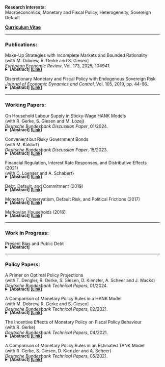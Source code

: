 <b>Research Interests:</b> 
<br>Macroeconomics, Monetary and Fiscal Policy, Heterogeneity, Sovereign Default

<b><a href="/files/cv.pdf" target="_blank">Curriculum Vitae</a></b>

----

<h3> Publications:</h3>

   Make-Up Strategies with Incomplete Markets and Bounded Rationality
  <br>(with M. Dobrew, R. Gerke and S. Giesen)
  <br><i>European Economic Review</i>, Vol. 173, 2025, 104941.
  <p style="  margin-bottom: -20px;">
  <details>
  <summary><b><font size="-1">[Abstract]</font></b> <b><font size="-1"><a href="https://doi.org/10.1016/j.euroecorev.2024.104941" target="_blank">[Link]</a></font></b></summary>
  
  <table>
    <tbody>
      <tr>
        <td style="text-align: left">We study the impact of market incompleteness and bounded rationality on the effectiveness of make-up strategies. Using a heterogeneous-agent New Keynesian model with reflective expectations, we show that make-up strategies can mitigate the negative consequences of an occasionally-binding effective lower bound. However, the benefits are small when cognitive ability is in line with micro-evidence. These findings are independent of market (in)completeness, emphasising the importance of rational expectations. While market incompleteness and bounded rationality complement each other in attenuating the effects of forward guidance, we do not observe such a complementarity for the effectiveness of make-up strategies.</td>
      </tr>
    </tbody>
  </table>

 </details>
 <p></p>
 </p>

   Discretionary Monetary and Fiscal Policy with Endogenous Sovereign Risk
  <br><i>Journal of Economic Dynamics and Control</i>, Vol. 105, 2019, pp. 44-66.
  <p style="  margin-bottom: -20px;">
  <details>
  <summary><b><font size="-1">[Abstract]</font></b> <b><font size="-1"><a href="https://doi.org/10.1016/j.jedc.2019.05.010" target="_blank">[Link]</a></font></b></summary>
  
  <table>
    <tbody>
      <tr>
        <td style="text-align: left">How does the presence of sovereign risk affect the conduct of public policy? To answer this question, this paper studies optimal monetary and fiscal policy without commitment for a model economy with nominal public debt and strategic sovereign default. Compared to an economy without the possibility of default, economies with sovereign risk experience more volatile interest rates, which impedes the government’s ability to smooth tax rates across states. Risk of default also limits public debt accumulation, reducing the government’s incentive to use surprise inflation on average. When calibrated to the United States, the model predicts that a counterfactual increase in the average annual default probability from 0 to 1% lowers average inflation by 33%, raises the standard deviation of inflation by 18% and increases the standard deviation of the labor income tax by 73%. The transmission of exogenous shocks to real aggregate quantities is however almost unaffected by the possibility of default. For example, the presence of sovereign risk would increase the standard deviation of log real GDP by less than 1% in the experiment above. Similarly, the welfare consequences of sovereign risk are found to be of negligible size as well.</td>
      </tr>
    </tbody>
  </table>

 </details>
 <p></p>
 </p>


----

<h3>Working Papers:</h3>

  On Household Labour Supply in Sticky-Wage HANK Models
  <br>(with R. Gerke, S. Giesen and M. Lozej)
  <br><i>Deutsche Bundesbank Discussion Paper</i>, 01/2024.
  <p style="  margin-bottom: -20px;">
  <details>
  <summary><b><font size="-1">[Abstract]</font></b> <b><font size="-1"><a href="https://www.bundesbank.de/resource/blob/834744/8ae4a5d5859a2375808f19ba2eae1a59/mL/2024-01-12-dkp-01-data.pdf" target="_blank">[Link]</a></font></b></summary>
  
  <table>
    <tbody>
      <tr>
        <td style="text-align: left">Heterogeneous-agent New Keynesian models with sticky nominal wages usually assume that wage-setting unions demand the same amount of hours from all households. As a result, unions do not take account of the fact that (i) households are heterogeneous in their willingness to work, and that (ii) some households might have to work more hours than they would like to. In this paper, we consider two departures from the standard modelling approach. First, we consider a model version in which unions can demand different hours from different households, directly taking household heterogeneity into account. In this case, we show that unions find it optimal to ration hours worked for all households, such that nobody works more than desired. Compared to the standard case in which all households work the same amount by assumption, the response of output, wages and inflation to monetary policy shocks becomes notably less pronounced. This attenuation reflects that hours worked respond differently across the income distribution. The second model version we consider maintains the assumption that all households work the same amount but prohibits unions from requiring any household to work more than it would like to. This modification substantially lowers the effective stickiness of nominal wages, resulting in markedly different wage and inflation dynamics.</td>
      </tr>
    </tbody>
  </table>

 </details>
 <p></p>
 </p>


  Convenient but Risky Government Bonds
  <br>(with M. Kaldorf)
  <br><i>Deutsche Bundesbank Discussion Paper</i>, 15/2023.
  <p style="  margin-bottom: -20px;">
  <details>
  <summary><b><font size="-1">[Abstract]</font></b> <b><font size="-1"><a href="https://www.bundesbank.de/resource/blob/902666/20eb155c1c91855b07180c1e0a8a5b31/mL/2023-06-09-dkp-15-data.pdf" target="_blank">[Link]</a></font></b></summary>
  
  <table>
    <tbody>
      <tr>
        <td style="text-align: left">How does convenience yield interact with sovereign risk and the supply of government bonds? We propose a model of sovereign debt and default in which convenience yield arises because investors are able to pledge government bonds as collateral on financial markets. Convenience yield is dependent on the valuation of collateral, which is negatively dependent on the supply of government bonds, and haircuts that increase with sovereign risk. Calibrated to Italian data, convenience yield contributes substantially to the public debt-to-GDP ratio and can rationalise prolonged periods of negative bond spreads, even in the presence of default risk. We show that the debt elasticity of convenience yield is the most important driver of our results. Decomposing it into the debt elasticity of a collateral valuation and a haircut component, we find that, under empirically relevant conditions, a higher debt elasticity of haircuts can reduce fiscal discipline.</td>
      </tr>
    </tbody>
  </table>

 </details>
 <p></p>
 </p>
  
   Financial Regulation, Interest Rate Responses, and Distributive Effects (2021)
  <br>(with C. Loenser and A. Schabert)
  <p style="  margin-bottom: -20px;">
  <details>
  <summary><b><font size="-1">[Abstract]</font></b> <b><font size="-1"><a href="https://cmr.uni-koeln.de/sites/cmr/pdf/Schabert/FinancialRegualtionInterestrateResponsesNov2021.pdf" target="_blank">[Link]</a></font></b></summary>
  
  <table>
    <tbody>
      <tr>
        <td style="text-align: left">This paper examines financial regulation and distortionary taxes in a heterogeneous-agents economy with pecuniary externalities induced by a collateral constraint. Limiting the loan-to-value ratio benefits only few unconstrained borrowers and reduces ex-ante social welfare. A Pigouvian-style symmetric debt tax (that subsidizes savings) raises collateral prices and lowers interest rates, which stimulates borrowing and generates welfare gains for almost all income groups. A Pigouvian-style asset subsidy induces a wealth appreciation, while an asset tax particularly benefits low-wealth borrowers and enhances social welfare. Overall, collateral effects are of minor importance and interest rate rather than asset price responses are decisive for welfare effects.</td>
      </tr>
    </tbody>
  </table>

 </details>
 <p></p>
 </p>
 
  Debt, Default, and Commitment (2019)
  <p style="  margin-bottom: -20px;">
  <details>
  <summary><b><font size="-1">[Abstract]</font></b> <b><font size="-1"><a href="https://cmr.uni-koeln.de/sites/cmr/pdf/Roettger_Joost/lc.pdf" target="_blank">[Link]</a></font></b></summary>
  
  <table>
    <tbody>
      <tr>
        <td style="text-align: left">This paper extends Eaton and Gersovitz (1981)’s model of sovereign debt with incomplete markets and equilibrium default to explore the role of commitment for debt, default and welfare. While the government makes an ex-ante optimal state-contingent plan for its future actions, including debt repayment, it will re-optimize its plan ex post with an exogenously given probability, nesting the standard Markov case without commitment and the full-commitment Ramsey case if the probability is one and zero, respectively. If and to what extend the government commits to default in some states is found to depend on preferences, default costs and the degree of commitment. Model versions with full (or high intermediate) commitment are shown to have some advantages relative to the usually studied no-commitment case, which is illustrated for a quantitative application to the recent European debt crisis.</td>
      </tr>
    </tbody>
  </table>

 </details>
 <p></p>
 </p>
 
  Monetary Conservatism, Default Risk, and Political Frictions (2017)
  <p style="  margin-bottom: -20px;">
  <details>
  <summary><b><font size="-1">[Abstract]</font></b> <b><font size="-1"><a href="https://ideas.repec.org/p/red/sed017/232.html" target="_blank">[Link]</a></font></b></summary>
  
  <table>
    <tbody>
      <tr>
        <td style="text-align: left">This paper studies the consequences of delegating monetary policy to an inflation conservative central banker as in Rogoff (1985) for an emerging economy that faces three frictions which might undermine the success of such a policy reform: (i) incomplete financial markets, (ii) risk of default and (iii) political distortions. To do so, a quantitative sovereign default model is developed in which monetary and fiscal policies are set by two different authorities that both cannot commit to future policies. Inflation conservatism tends to result in lower and more stable inflation as well as a higher average debt burden, more frequent default events and more volatile fiscal policy. Whether the economy benefits from the appointment of a conservative central banker depends on the degree of inflation conservatism, the amount of political distortions and the volatility of fiscal shocks.</td>
      </tr>
    </tbody>
  </table>

 </details>
 <p></p>
 </p>
 
  Markovian Households (2016)
  <p style="  margin-bottom: -20px;">
  <details>
  <summary><b><font size="-1">[Abstract]</font></b> <b><font size="-1"><a href="https://cmr.uni-koeln.de/sites/cmr/pdf/Roettger_Joost/mh.pdf" target="_blank">[Link]</a></font></b></summary>
  
  <table>
    <tbody>
      <tr>
        <td style="text-align: left">This paper studies the consumption-savings problem of two-person households whose individual members cannot commit to future actions and might not cooperate. The interaction between household members is modeled as a stationary Markov-perfect game with the household’s asset position as the single endogenous state variable. Intuitive first-order conditions are derived that show when lack of cooperation distorts household decision making relative to the case of full cooperation. A model version with idiosyncratic labor income risk then is used to explore the implications of lack of cooperation for precautionary savings, intra-household risk sharing and welfare.</td>
      </tr>
    </tbody>
  </table>

 </details>
 <p></p>
 </p>
   
----

<h3>Work in Progress:</h3>

  Present Bias and Public Debt
  <p style="  margin-bottom: -20px;">
  <details>
  <summary><b><font size="-1">[Abstract]</font></b></summary>
  
  <table>
    <tbody>
      <tr>
      </tr>
    </tbody>
  </table>

 </details>
 <p></p>
 </p>

----

<h3>Policy Papers:</h3>

  A Primer on Optimal Policy Projections
  <br>(with T. Dengler, R. Gerke, S. Giesen, D. Kienzler, A. Scheer and J. Wacks)
  <br><i>Deutsche Bundesbank Technical Papers</i>, 01/2024.
  <p style="  margin-bottom: -20px;">
  <details>
  <summary><b><font size="-1">[Abstract]</font></b> <b><font size="-1"><a href="https://www.bundesbank.de/resource/blob/922200/5af7e7312a82e909e28a17ee42f556f2/mL/2024-01-technical-paper-data.pdf" target="_blank">[Link]</a></font></b></summary>
  
  <table>
    <tbody>
      <tr>
        <td style="text-align: left">Optimal policy projections (OPPs) offer a flexible way to derive scenario-based policy recommendations. This note describes how to calculate OPPs for a simple textbook New Keynesian model and provides illustrations for various examples. It also demonstrates the versatility of the approach by showing OPP results for simulations conducted using a medium-scale DSGE model and a New Keynesian model with heterogeneous households.</td>
      </tr>
    </tbody>
  </table>

 </details>
 <p></p>
 </p>

  A Comparison of Monetary Policy Rules in a HANK Model
  <br>(with M. Dobrew, R. Gerke and S. Giesen)
  <br><i>Deutsche Bundesbank Technical Papers</i>, 02/2021.
  <p style="  margin-bottom: -20px;">
  <details>
  <summary><b><font size="-1">[Abstract]</font></b> <b><font size="-1"><a href="https://www.bundesbank.de/resource/blob/877156/99e98ff532e312e20b921630221844fb/mL/2021-02-technical-paper-data.pdf" target="_blank">[Link]</a></font></b></summary>
  
  <table>
    <tbody>
      <tr>
        <td style="text-align: left">This paper provides a comparison of monetary policy rules with make-up and/or asymmetric elements for a heterogeneous agent New Keynesian (HANK) model. The model features incomplete financial markets, nominal price and wage rigidities, rational expectations, an occasionally binding effective lower bound (ELB) on the short-term nominal interest rate as well as aggregate demand and cost-push shocks. Simulations show that symmetric policy rules with make-up elements can substantially lower the downward inflation bias induced by the ELB and reduce macroeconomic volatility. Asymmetric policy rules can address the downward inflation bias as well but lead to a substantial overshooting of the inflation target if they also feature make-up elements. The predictions of the HANK model for the considered policy rules are close to those obtained for a corresponding (representative agent) model version with complete markets.</td>
      </tr>
    </tbody>
  </table>

 </details>
 <p></p>
 </p>
 
  The Incentive Effects of Monetary Policy on Fiscal Policy Behaviour
  <br>(with R. Gerke)
  <br><i>Deutsche Bundesbank Technical Papers</i>, 04/2021.
  <p style="  margin-bottom: -20px;">
  <details>
  <summary><b><font size="-1">[Abstract]</font></b> <b><font size="-1"><a href="https://www.bundesbank.de/resource/blob/877164/fdd398fe0650d812e519a789422b8995/mL/2021-04-technical-paper-data.pdf" target="_blank">[Link]</a></font></b></summary>
  
  <table>
    <tbody>
      <tr>
        <td style="text-align: left">How do prolonged low-interest-rate episodes affect fiscal discipline? This paper investigates this question by using a quantitative model with endogenous public debt management and sovereign default. Following a persistent interest rate reduction, sovereign risk and government bond yields decline. An impatient fiscal policy maker responds to improved financing conditions by relaxing its policy stance and accumulating more debt. Due to the increased debt burden, a subsequent interest rate reversal can put substantial pressure on the public budget, raising the likelihood of default. The longer the interest rate cut is expected to last, the more pronounced the fiscal response will be.</td>
      </tr>
    </tbody>
  </table>

 </details>
 <p></p>
 </p>
 
  A Comparison of Monetary Policy Rules in an Estimated TANK Model
  <br>(with R. Gerke, S. Giesen, D. Kienzler and A. Scheer)
  <br><i>Deutsche Bundesbank Technical Papers</i>, 05/2021.
  <p style="  margin-bottom: -20px;">
  <details>
  <summary><b><font size="-1">[Abstract]</font></b> <b><font size="-1"><a href="https://www.bundesbank.de/resource/blob/877166/ebf41c23c2a9f1ee86c4259b690631dd/mL/2021-05-technical-paper-data.pdf" target="_blank">[Link]</a></font></b></summary>
  
  <table>
    <tbody>
      <tr>
        <td style="text-align: left">We compare the stabilisation properties of history-dependent and asymmetric interest rate rules, taking into account the constraint posed by the effective lower bound on nominal interest rates. Specifically, we use a medium-scale Two-Agent New Keynesian (TANK) model that was estimated on euro area data. Our simulation results suggest that under rational expectations history-dependent rules can attenuate or even undo the sizeable negative inflation bias that we observe under standard inflation targeting. They can also better stabilise inflation, but output becomes more volatile. Asymmetric rules furthermore reduce the negative inflation bias. However, the reduction in inflation volatility is less pronounced compared to history-dependent rules. We further show that an appropriate calibration of an asymmetric inflation targeting rule improves its performance along specific dimensions.</td>
      </tr>
    </tbody>
  </table>

 </details>
 <p></p>
 </p>
 
